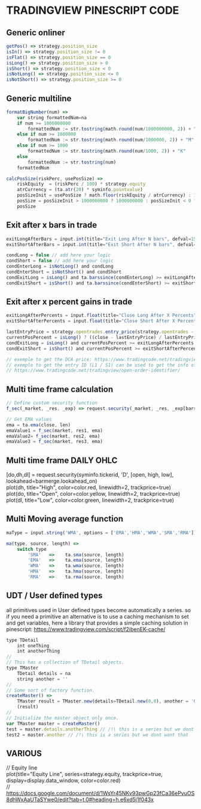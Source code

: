 # TRADINGVIEW PINESCRIPT CODE

## Generic onliner

```javascript
getPos() => strategy.position_size
isIn() => strategy.position_size != 0
isFlat() => strategy.position_size == 0
isLong() => strategy.position_size > 0
isShort() => strategy.position_size < 0
isNotLong() => strategy.position_size <= 0
isNotShort() => strategy.position_size >= 0
```

## Generic multiline

```javascript
formatBigNumber(num) =>
    var string formattedNum=na
    if num >= 1000000000
        formattedNum := str.tostring(math.round(num/1000000000, 2)) + "B"
    else if num >= 1000000
        formattedNum := str.tostring(math.round(num/1000000, 2)) + "M"
    else if num >= 1000
        formattedNum := str.tostring(math.round(num/1000, 2)) + "K"
    else
        formattedNum := str.tostring(num)
    formattedNum

calcPosSize(riskPerc, usePosSize) =>
    riskEquity  = (riskPerc / 100) * strategy.equity
    atrCurrency = (ta.atr(20) * syminfo.pointvalue)
    posSizeInit = usePosSize ? math.floor(riskEquity / atrCurrency) : 1
    posSize = posSizeInit > 1000000000 ? 1000000000 : posSizeInit < 0 ? 1 : posSizeInit
    posSize
```

## Exit after x bars in trade

```javascript
exitLongAfterBars = input.int(title="Exit Long After N bars", defval=15, minval=1) 
exitShortAfterBars = input.int(title="Exit Short After N bars", defval=15, minval=1)

condLong = false // add here your logic
condShort = false // add here your logic
condEnterLong = isNotLong() and condLong
condEnterShort = isNotShort() and condShort
condExitLong = isLong() and ta.barssince(condEnterLong) >= exitLongAfterBars -1 
condExitShort = isShort() and ta.barssince(condEnterShort) >= exitShortAfterBars -1
```

## Exit after x percent gains in trade

```javascript
exitLongAfterPercents = input.float(title="Close Long After X Percents", defval=3, minval=1)
exitShortAfterPercents = input.float(title="Close Short After X Percents", defval=3, minval=1)

lastEntryPrice = strategy.opentrades.entry_price(strategy.opentrades - 1)
currentPosPercent = isLong() ? ((close - lastEntryPrice) / lastEntryPrice) * 100 : isShort() ? ((lastEntryPrice - close) / close) * 100 : 0
condExitLong = isLong() and currentPosPercent >= exitLongAfterPercents
condExitShort = isShort() and currentPosPercent >= exitShortAfterPercents

// exemple to get the DCA price: https://www.tradingcode.net/tradingview/open-trade-entry-price/
// exemple to get the entry ID (L1 / S1) can be used to get the info of a specific trade
// https://www.tradingcode.net/tradingview/open-order-identifier/
```

## Multi time frame calculation

```javascript
// Define custom security function
f_sec(_market, _res, _exp) => request.security(_market, _res, _exp[barstate.isrealtime ? 1 : 0])[barstate.isrealtime ? 0 : 1]

// Get EMA values
ema = ta.ema(close, len)
emaValue1 = f_sec(market, res1, ema)
emaValue2= f_sec(market, res2, ema)
emaValue3 = f_sec(market, res3, ema)
```

## Multi time frame DAILY OHLC

[do,dh,dl] = request.security(syminfo.tickerid, 'D', [open, high, low], lookahead=barmerge.lookahead_on)  
plot(dh, title="High", color=color.red,    linewidth=2, trackprice=true)  
plot(do, title="Open", color=color.yellow, linewidth=2, trackprice=true)  
plot(dl, title="Low",  color=color.green,  linewidth=2, trackprice=true)

## Multi Moving average function

```javascript
maType = input.string('WMA', options = ['EMA','HMA','WMA','SMA','RMA'])

ma(type, source, length) =>
    switch type
        'SMA'   =>    ta.sma(source, length)
        'EMA'   =>    ta.ema(source, length)
        'WMA'   =>    ta.wma(source, length)
        'HMA'   =>    ta.hma(source, length)
        'RMA'   =>    ta.rma(source, length)
```

## UDT / User defined types

all primitives used in User defined types become automatically a series. so if you need a primitive an alternative is to use a caching mechanism to set and get variables, here a library that provides a simple caching solution in pinescript: <https://www.tradingview.com/script/f2ibenEK-cache/>

```javascript
type TDetail
    int oneThing
    int anotherThing
//
// This has a collection of TDetail objects.
type TMaster
    TDetail details = na
    string another = ''
//
// Some sort of factory function.
createMaster() =>
    TMaster result = TMaster.new(details=TDetail.new(0,0), another = 'OK')
    (result)
//
// Initialize the master object only once.
var TMaster master = createMaster()
test = master.details.anotherThing // /!\ this is a series but we dont want that
test2 = master.another // /!\ this is a series but we dont want that
```

## VARIOUS

// Equity line  
plot(title="Equity Line", series=strategy.equity, trackprice=true, display=display.data_window, color=color.red)  
// <https://docs.google.com/document/d/1WsYr45NKv93pwGp23fCa36ePvuOS8dhWxAaUTaSYwe0/edit?tab=t.0#heading=h.e6xd5j1f043x>
